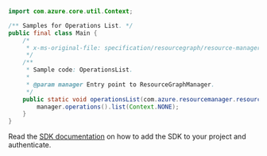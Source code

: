 ```java
import com.azure.core.util.Context;

/** Samples for Operations List. */
public final class Main {
    /*
     * x-ms-original-file: specification/resourcegraph/resource-manager/Microsoft.ResourceGraph/stable/2021-03-01/examples/OperationsList.json
     */
    /**
     * Sample code: OperationsList.
     *
     * @param manager Entry point to ResourceGraphManager.
     */
    public static void operationsList(com.azure.resourcemanager.resourcegraph.ResourceGraphManager manager) {
        manager.operations().list(Context.NONE);
    }
}
```

Read the [SDK documentation](https://github.com/Azure/azure-sdk-for-java/blob/azure-resourcemanager-resourcegraph_1.0.0-beta.3/sdk/resourcegraph/azure-resourcemanager-resourcegraph/README.md) on how to add the SDK to your project and authenticate.
